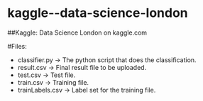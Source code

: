 kaggle--data-science-london
===========================

##Kaggle: Data Science London on kaggle.com

#Files:
- classifier.py -> The python script that does the classification.
- result.csv -> Final result file to be uploaded.
- test.csv -> Test file.
- train.csv -> Training file.
- trainLabels.csv -> Label set for the training file.
